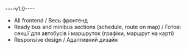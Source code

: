 ----v1.0----
- All frontend / Весь фронтенд
- Ready bus and minibus sections (schedule, route on map) / Готові секції для автобусів і маршруток (графіки, маршрут на карті)
- Responsive design / Адаптивний дизайн